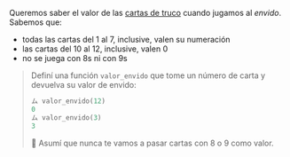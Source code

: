 Queremos saber el valor de las [cartas de truco](https://es.wikipedia.org/wiki/Truco_argentino) cuando jugamos al _envido_. Sabemos que:

* todas las cartas del 1 al 7, inclusive, valen su numeración
* las cartas del 10 al 12, inclusive, valen 0
* no se juega con 8s ni con 9s

> Definí una función `valor_envido` que tome un número de carta y devuelva su valor de envido:
>
> ```python
> ム valor_envido(12)
> 0
> ム valor_envido(3)
> 3
> ```
>
> :memo: Asumí que nunca te vamos a pasar cartas con 8 o 9 como valor.
